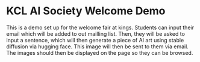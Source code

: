 # KCL AI Society Welcome Demo

This is a demo set up for the welcome fair at kings. Students can input their email which will be added to out mailling list. Then, they will be asked to input a sentence, which will then generate a piece of AI art using stable diffusion via hugging face. This image will then be sent to them via email. The images should then be displayed on the page so they can be browsed.
